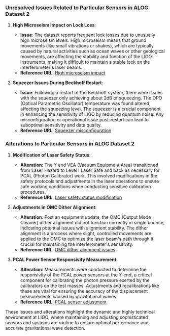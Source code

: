 ### Unresolved Issues Related to Particular Sensors in ALOG Dataset 2

1. **High Microseism Impact on Lock Loss**:
   - **Issue**: The dataset reports frequent lock losses due to unusually high microseism levels. High microseism means that ground movements (like small vibrations or shakes), which are typically caused by natural activities such as ocean waves or other geological movements, are affecting the stability and function of the LIGO instruments, making it difficult to maintain a stable lock on the interferometer's laser beams.
   - **Reference URL**: [High microseism impact](https://alog.ligo-la.caltech.edu/aLOG/index.php?callRep=74376)

2. **Squeezer Issues During Beckhoff Restart**:
   - **Issue**: Following a restart of the Beckhoff system, there were issues with the squeezer only achieving about 2dB of squeezing. The OPO (Optical Parametric Oscillator) temperature was found altered, affecting the squeezing level. The squeezer is a crucial component in enhancing the sensitivity of LIGO by reducing quantum noise. Any misconfiguration or operational issue post-restart can lead to suboptimal sensitivity and data quality.
   - **Reference URL**: [Squeezer misconfiguration](https://alog.ligo-la.caltech.edu/aLOG/index.php?callRep=74447)

### Alterations to Particular Sensors in ALOG Dataset 2

1. **Modification of Laser Safety Status**:
   - **Alteration**: The Y end VEA (Vacuum Equipment Area) transitioned from Laser Hazard to Level I Laser Safe and back as necessary for PCAL (Photon Calibrator) work. This involved modifications in the safety protocols and adjustments in the laser operations to ensure safe working conditions when conducting sensitive calibration procedures.
   - **Reference URL**: [Laser safety status modification](https://alog.ligo-la.caltech.edu/aLOG/index.php?callRep=74435)

2. **Adjustments in OMC Dither Alignment**:
   - **Alteration**: Post an equipment update, the OMC (Output Mode Cleaner) dither alignment did not function correctly in single bounce, indicating potential issues with alignment stability. The dither alignment is a process where slight, controlled movements are applied to the OMC to optimize the laser beam's path through it, crucial for maintaining the interferometer's sensitivity.
   - **Reference URL**: [OMC dither alignment issues](https://alog.ligo-la.caltech.edu/aLOG/index.php?callRep=74417)

3. **PCAL Power Sensor Responsivity Measurement**:
   - **Alteration**: Measurements were conducted to determine the responsivity of the PCAL power sensors at the Y-end, a critical component for calibrating the photon pressure exerted by the calibrators on the test masses. Adjustments and recalibrations like these are vital for ensuring the accuracy of the displacement measurements caused by gravitational waves.
   - **Reference URL**: [PCAL sensor adjustment](https://alog.ligo-la.caltech.edu/aLOG/index.php?callRep=74437)

These issues and alterations highlight the dynamic and highly technical environment at LIGO, where maintaining and adjusting sophisticated sensors and systems are routine to ensure optimal performance and accurate gravitational wave detection.